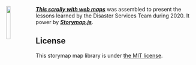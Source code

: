<img src="img/hot_logo.png" height="15%" width="15%" align="left"/> ***[This scrolly with web maps](https://github.com/jakobzhao/storymap)*** was assembled to present the lessons learned by the Disaster Services Team during 2020. It power by ***[Storymap.js](https://github.com/jakobzhao/storymap)***. 

## License

This storymap map library is under [the MIT license](LICENSE).
